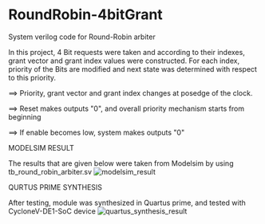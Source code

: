 # RoundRobin-4bitGrant
System verilog code for Round-Robin arbiter 

In this project, 4 Bit requests were taken and according to their indexes, grant vector and grant index values were constructed.
For each index, priority of the Bits are modified and next state was determined with respect to this priority.

==> Priority, grant vector and grant index changes at posedge of the clock.

==> Reset makes outputs "0", and overall priority mechanism starts from beginning

==> If enable becomes low, system makes outputs "0"


MODELSIM RESULT

The results that are given below were taken from Modelsim by using tb_round_robin_arbiter.sv 
![modelsim_result](https://user-images.githubusercontent.com/98144138/150492867-82e96ea3-bd52-410e-a3ca-1203c009e5c9.png)

QURTUS PRIME SYNTHESIS

After testing, module was synthesized in Quartus prime, and tested with CycloneV-DE1-SoC device
![quartus_synthesis_result](https://user-images.githubusercontent.com/98144138/150492991-3a7a6eab-b0a3-44e2-a170-933592eb8376.png)

